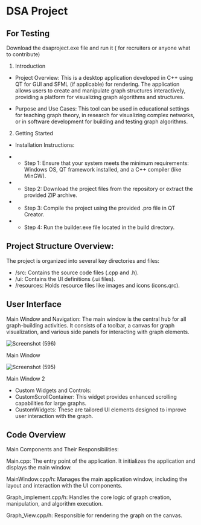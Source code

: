 # DSA Project

## For Testing 
Download the dsaproject.exe file and run it ( for recruiters or anyone what to contribute)

1. Introduction
- Project Overview: This is a desktop application developed in C++ using QT for GUI and SFML (if applicable) for rendering. The application allows users to create and manipulate graph structures interactively, providing a platform for visualizing graph algorithms and structures.

- Purpose and Use Cases: This tool can be used in educational settings for teaching graph theory, in research for visualizing complex networks, or in software development for building and testing graph algorithms.

2. Getting Started

- Installation Instructions:

- - Step 1: Ensure that your system meets the minimum requirements: Windows OS, QT framework installed, and a C++ compiler (like MinGW).
- -  Step 2: Download the project files from the repository or extract the provided ZIP archive.
- - Step 3: Compile the project using the provided .pro file in QT Creator.
- - Step 4: Run the builder.exe file located in the build directory.

## Project Structure Overview: 

The project is organized into several key directories and files:

- /src: Contains the source code files (.cpp and .h).
- /ui: Contains the UI definitions (.ui files).
- /resources: Holds resource files like images and icons (icons.qrc).

## User Interface

Main Window and Navigation: The main window is the central hub for all graph-building activities. It consists of a toolbar, a canvas for graph visualization, and various side panels for interacting with graph elements.

![Screenshot (596)](https://github.com/user-attachments/assets/ff40f0d8-223a-428c-94b4-d7e71d723ff8)

Main Window

![Screenshot (595)](https://github.com/user-attachments/assets/54a05444-dc63-4e1e-aec2-069e8b5359e2)

Main Window 2 

- Custom Widgets and Controls:
- CustomScrollContainer: This widget provides enhanced scrolling capabilities for large graphs.
- CustomWidgets: These are tailored UI elements designed to improve user interaction with the graph.

## Code Overview
Main Components and Their Responsibilities:

Main.cpp: The entry point of the application. It initializes the application and displays the main window.

MainWindow.cpp/h: Manages the main application window, including the layout and interaction with the UI components.

Graph_implement.cpp/h: Handles the core logic of graph creation, manipulation, and algorithm execution.

Graph_View.cpp/h: Responsible for rendering the graph on the canvas.
